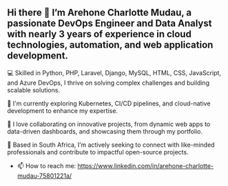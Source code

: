 ## Hi there 👋 I’m Arehone Charlotte Mudau, a passionate DevOps Engineer and Data Analyst with nearly 3 years of experience in cloud technologies, automation, and web application development.

💻 Skilled in Python, PHP, Laravel, Django, MySQL, HTML, CSS, JavaScript, and Azure DevOps, I thrive on solving complex challenges and building scalable solutions.

🚀 I'm currently exploring Kubernetes, CI/CD pipelines, and cloud-native development to enhance my expertise.

🌟 I love collaborating on innovative projects, from dynamic web apps to data-driven dashboards, and showcasing them through my portfolio.

📍 Based in South Africa, I’m actively seeking to connect with like-minded professionals and contribute to impactful open-source projects.

- 📫 How to reach me: https://www.linkedin.com/in/arehone-charlotte-mudau-75801221a/


<!--
**ArehoneM/ArehoneM** is a ✨ _special_ ✨ repository because its `README.md` (this file) appears on your GitHub profile.

Here are some ideas to get you started:

- 🔭 I’m currently working on ...
- 🌱 I’m currently learning ...
- 👯 I’m looking to collaborate on ...
- 🤔 I’m looking for help with ...
- 💬 Ask me about ...
- 📫 How to reach me: ...
- 😄 Pronouns: ...
- ⚡ Fun fact: ...
-->
